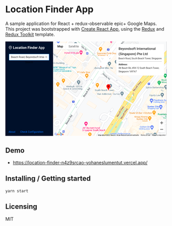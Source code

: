 # Location Finder App

A sample application for React + redux-observable epic+ Google Maps. This project was bootstrapped with [Create React App](https://github.com/facebook/create-react-app), using the [Redux](https://redux.js.org/) and [Redux Toolkit](https://redux-toolkit.js.org/) template.

![image](./src/assets/images/readme.png)

## Demo

- https://location-finder-n4z9srcao-yohaneslumentut.vercel.app/

## Installing / Getting started

```
yarn start
```

## Licensing

MIT
